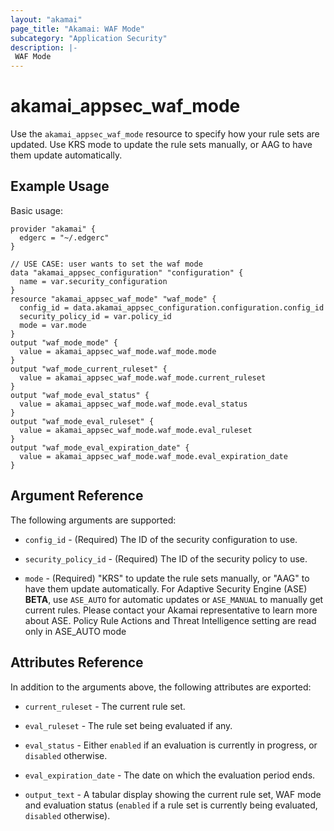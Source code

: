 ```yaml
---
layout: "akamai"
page_title: "Akamai: WAF Mode"
subcategory: "Application Security"
description: |-
 WAF Mode
---
```


# akamai_appsec_waf_mode

Use the `akamai_appsec_waf_mode` resource to specify how your rule sets are updated. Use KRS mode to update the rule sets manually, or AAG to have them update automatically.

## Example Usage

Basic usage:

```hcl
provider "akamai" {
  edgerc = "~/.edgerc"
}

// USE CASE: user wants to set the waf mode
data "akamai_appsec_configuration" "configuration" {
  name = var.security_configuration
}
resource "akamai_appsec_waf_mode" "waf_mode" {
  config_id = data.akamai_appsec_configuration.configuration.config_id
  security_policy_id = var.policy_id
  mode = var.mode
}
output "waf_mode_mode" {
  value = akamai_appsec_waf_mode.waf_mode.mode
}
output "waf_mode_current_ruleset" {
  value = akamai_appsec_waf_mode.waf_mode.current_ruleset
}
output "waf_mode_eval_status" {
  value = akamai_appsec_waf_mode.waf_mode.eval_status
}
output "waf_mode_eval_ruleset" {
  value = akamai_appsec_waf_mode.waf_mode.eval_ruleset
}
output "waf_mode_eval_expiration_date" {
  value = akamai_appsec_waf_mode.waf_mode.eval_expiration_date
}
```

## Argument Reference

The following arguments are supported:

* `config_id` - (Required) The ID of the security configuration to use.

* `security_policy_id` - (Required) The ID of the security policy to use.

* `mode` - (Required) "KRS" to update the rule sets manually, or "AAG" to have them update automatically. For Adaptive Security Engine (ASE) __BETA__, use `ASE_AUTO` for automatic updates or `ASE_MANUAL` to manually get current rules. Please contact your Akamai representative to learn more about ASE. Policy Rule Actions and Threat Intelligence setting are read only in ASE_AUTO mode

## Attributes Reference

In addition to the arguments above, the following attributes are exported:

* `current_ruleset` - The current rule set.

* `eval_ruleset` - The rule set being evaluated if any.

* `eval_status` - Either `enabled` if an evaluation is currently in progress, or `disabled` otherwise.

* `eval_expiration_date` - The date on which the evaluation period ends.

* `output_text` - A tabular display showing the current rule set, WAF mode and evaluation status (`enabled` if a rule set is currently being evaluated, `disabled` otherwise).

